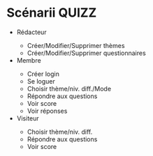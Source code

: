 # Scénarii QUIZZ
<ul><li>Rédacteur</li>
<ul><li>Créer/Modifier/Supprimer thèmes</li>
<li>Créer/Modifier/Supprimer questionnaires</li>
<liCréer/Modifier/Supprimer questions/réponses</li></ul>
<li>Membre</li>
<ul><li>Créer login</li>
<li>Se loguer</li>
<li>Choisir thème/niv. diff./Mode</li>
<li>Répondre aux questions</li>
<li>Voir score</li>
<li>Voir réponses</li></ul>
<li>Visiteur</li>
<ul><li>Choisir thème/niv. diff.</li>
<li>Répondre aux questions</li>
<li>Voir score</li></ul></ul>
